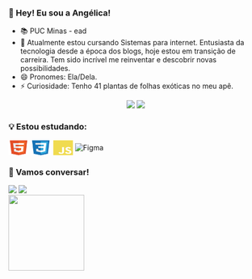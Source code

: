 ### 👋 Hey! Eu sou a Angélica! 

- 📚 PUC Minas - ead
- 🌱 Atualmente estou cursando Sistemas para internet. Entusiasta da tecnologia desde a época dos blogs, hoje estou em transição de carreira. Tem sido incrível me reinventar e descobrir novas possibilidades.
- 😄 Pronomes: Ela/Dela.
- ⚡ Curiosidade: Tenho 41 plantas de folhas exóticas no meu apê.

<div align="center">
    <img width="42%" src="https://github-readme-stats.vercel.app/api?username=angelicasa&show_icons=true&theme=cobalt&include_all_commits=true&count_private=true"/>
  <img width="50%" src="https://github-readme-stats.vercel.app/api/top-langs/?username=angelicasa&layout=compact&langs_count=7&theme=cobalt"/>
</div>
  
  
### 💡 Estou estudando: 
<div style="display: inline_block">
 <img align="center" alt="HTML5" height="30" width="40" src="https://raw.githubusercontent.com/devicons/devicon/master/icons/html5/html5-original.svg">
   <img align="center" alt="CSS3" height="30" width="40" src="https://raw.githubusercontent.com/devicons/devicon/master/icons/css3/css3-original.svg">
     <img align="center" alt="Js" height="30" width="40" src="https://raw.githubusercontent.com/devicons/devicon/master/icons/javascript/javascript-plain.svg">
     <img align="center" alt="Figma" height="30" width="40" src="https://cdn.jsdelivr.net/gh/devicons/devicon/icons/figma/figma-original.svg">
</div>


###  :incoming_envelope:   Vamos conversar!
<div>
   <a href = "mailto:anscotcodes@gmail.com"><img src="https://img.shields.io/badge/Gmail-D14836?style=for-the-badge&logo=gmail&logoColor=white" target="_blank"></a>
<a href="https://www.linkedin.com/in/angelicasa" target="_blank"><img src="https://img.shields.io/badge/-LinkedIn-%230077B5?style=for-the-badge&logo=linkedin&logoColor=white" target="_blank"></a>   
</div>
<div>
<a href="https://github.com/angelicasa"><img align="left" width="150" height="150" src="https://media.tenor.com/Ds4OK5GXww8AAAAi/contacts-call-me.gif?raw=true"></a></div>



